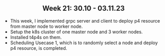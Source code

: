 <center><h2><b>Week 21: 30.10 - 03.11.23</b></h2></center>

- This week, I implemented grpc server and client to deploy p4 resource from master node to worker node.
- Setup the k8s cluster of one master node and 3 worker nodes.
- Installed t4p4s on them.
- Scheduling Usecase 1, which is to randomly select a node and deploy p4 resource, is completed.